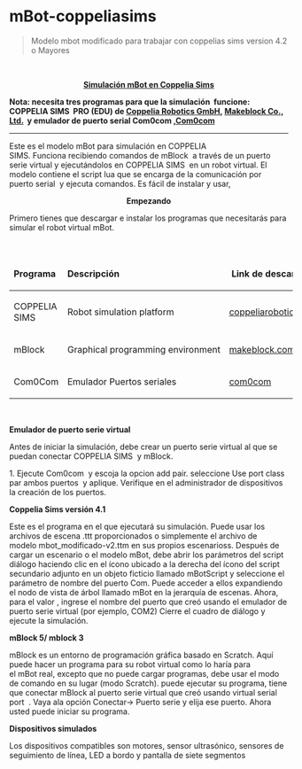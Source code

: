 # mBot-coppeliasims
>Modelo mbot modificado para trabajar con coppelias sims version 4.2 o Mayores
<p>&nbsp;</p>
<p style="text-align: center;"><span style="text-decoration: underline;"><strong>Simulaci&oacute;n&nbsp;mBot&nbsp;en Coppelia Sims</strong></span></p>
<p><strong>Nota: necesita tres programas para que la simulaci&oacute;n&nbsp;&nbsp;funcione: COPPELIA SIMS&nbsp; PRO (EDU) de&nbsp;<a href="http://www.coppeliarobotics.com/index.html">Coppelia&nbsp;Robotics&nbsp;GmbH</a>,&nbsp;<a href="https://mblock.makeblock.com/en-us/">Makeblock&nbsp;Co., Ltd.</a> &nbsp;y emulador de puerto serial Com0com ,<a href="http://com0com.sourceforge.net/">Com0com</a></strong></p>
<hr />
<p>Este es el modelo&nbsp;mBot&nbsp;para simulaci&oacute;n en COPPELIA SIMS.&nbsp;Funciona&nbsp;recibiendo&nbsp;comandos&nbsp;de&nbsp;mBlock &nbsp;a trav&eacute;s de un puerto serie virtual y ejecut&aacute;ndolos en COPPELIA SIMS&nbsp;&nbsp;en un robot virtual.&nbsp;El modelo contiene el script&nbsp;lua&nbsp;que se encarga de la comunicaci&oacute;n por puerto&nbsp;serial&nbsp;&nbsp;y&nbsp;ejecuta comandos. Es f&aacute;cil de instalar y usar,&nbsp;</p>
<p style="text-align: center;"><strong>Empezando</strong></p>
<p>Primero tienes que descargar e instalar los programas que necesitar&aacute;s para simular el robot virtual&nbsp;mBot.</p>
<p>&nbsp;</p>
<table style="width: 512px;" border="0" cellspacing="0" cellpadding="0">
<thead>
<tr>
<td style="width: 135px;">
<p><strong>Programa</strong></p>
</td>
<td style="width: 176px;">
<p><strong>Descripci&oacute;n</strong></p>
</td>
<td style="width: 192px;">
<p><strong>&nbsp;Link&nbsp;de descarga</strong></p>
</td>
</tr>
</thead>
<tbody>
<tr>
<td style="width: 135px;">
<p>COPPELIA SIMS</p>
</td>
<td style="width: 176px;">
<p>Robot&nbsp;simulation&nbsp;platform</p>
</td>
<td style="width: 192px;">
<p><a href="https://www.coppeliarobotics.com/downloads#">coppeliarobotics.com</a></p>
</td>
</tr>
<tr>
<td style="width: 135px;">
<p>mBlock</p>
</td>
<td style="width: 176px;">
<p>Graphical&nbsp;programming&nbsp;environment</p>
</td>
<td style="width: 192px;">
<p><a href="http://learn.makeblock.com/en/software/">makeblock.com</a></p>
</td>
</tr>
<tr>
<td style="width: 135px;">
<p>Com0Com</p>
</td>
<td style="width: 176px;">
<p>Emulador Puertos seriales</p>
</td>
<td style="width: 192px;">
<p><a href="https://sourceforge.net/projects/com0com/">com0com</a></p>
</td>
</tr>
</tbody>
</table>
<p>&nbsp;</p>
<p><strong>Emulador de puerto serie virtual</strong></p>
<p>Antes de iniciar la simulaci&oacute;n, debe crear un puerto serie virtual al que se puedan conectar COPPELIA SIMS&nbsp;&nbsp;y mBlock.</p>

<p>1. Ejecute Com0com&nbsp; y escoja la opcion add pair. seleccione Use port class par ambos puertos&nbsp;  y aplique. Verifique en el administrador de dispositivos  la creación de los puertos.</p>
<p><strong>Coppelia Sims versi&oacute;n 4.1</strong></p>
<p>Este es el programa en el que ejecutar&aacute; su simulaci&oacute;n. Puede usar los archivos de&nbsp;escena .ttt&nbsp;proporcionados o simplemente el archivo de modelo&nbsp;mbot_modificado-v2.ttm&nbsp;en sus propios&nbsp;escenarioss. Despu&eacute;s de cargar un escenario o el modelo&nbsp;mBot, debe abrir los par&aacute;metros del script di&aacute;logo haciendo clic en el &iacute;cono ubicado a la derecha del &iacute;cono del script secundario adjunto en un objeto ficticio llamado&nbsp;mBotScript&nbsp;y seleccione el par&aacute;metro de nombre del puerto Com.&nbsp;Puede&nbsp;acceder a&nbsp;ellos&nbsp;expandiendo el nodo de vista de &aacute;rbol llamado&nbsp;mBot&nbsp;en la jerarqu&iacute;a de escenas. Ahora, para el&nbsp;valor ,&nbsp;ingrese el nombre del puerto que cre&oacute; usando el emulador de puerto serie virtual (por ejemplo, COM2) Cierre el cuadro de di&aacute;logo y ejecute la simulaci&oacute;n.</p>
<p><strong>mBlock 5/ mblock 3</strong></p>
<p>mBlock&nbsp;es un entorno de programaci&oacute;n gr&aacute;fica basado en Scratch. Aqu&iacute; puede hacer un programa para su robot virtual como lo har&iacute;a para el&nbsp;mBot&nbsp;real, excepto que no puede cargar programas, debe usar el modo de comando en su lugar (modo Scratch). puede ejecutar su programa, tiene que conectar&nbsp;mBlock&nbsp;al puerto serie virtual que cre&oacute; usando virtual serial port&nbsp;&nbsp;. Vaya ala opci&oacute;n Conectar-&gt; Puerto serie y elija ese puerto. Ahora usted puede iniciar su programa.</p>
<p><strong>Dispositivos simulados</strong></p>
<p>Los dispositivos compatibles son motores, sensor ultras&oacute;nico, sensores de seguimiento de l&iacute;nea, LED a bordo y&nbsp;pantalla&nbsp;de&nbsp;siete&nbsp;segmentos</p>
<p><strong>&nbsp;</strong></p>
<p>&nbsp;</p>
